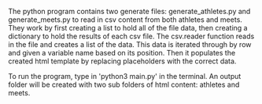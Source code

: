The python program contains two generate files: generate_athletes.py and generate_meets.py to read in csv content from both athletes and meets.
They work by first creating a list to hold all of the file data, then 
creating a dictionary to hold the results of each csv file. 
The csv.reader function reads in the file and creates a list of the data. 
This data is iterated through by row and given a variable name based on its position. Then it populates
the created html template by replacing placeholders with the correct data. 

To run the program, type in 'python3 main.py' in the terminal. An output folder will be created with two sub folders of html content: athletes and meets.
